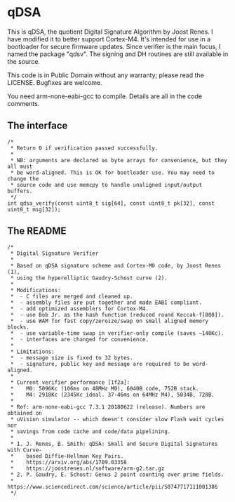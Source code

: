 # qDSA

This is qDSA, the quotient Digital Signature Algorithm by Joost Renes. I have modified it to better support Cortex-M4. It's intended for use in a bootloader for secure firmware updates. Since verifier is the main focus, I named the package "qdsv". The signing and DH routines are still available in the source.

This code is in Public Domain without any warranty; please read the LICENSE. Bugfixes are welcome.

You need arm-none-eabi-gcc to compile. Details are all in the code comments.

## The interface

    /*
     * Return 0 if verification passed successfully.
     *
     * NB: arguments are declared as byte arrays for convenience, but they all must
     * be word-aligned. This is OK for bootloader use. You may need to change the
     * source code and use memcpy to handle unaligned input/output buffers.
     */
    int qdsa_verify(const uint8_t sig[64], const uint8_t pk[32], const uint8_t msg[32]);

## The README

    /*
     * Digital Signature Verifier
     *
     * Based on qDSA signature scheme and Cortex-M0 code, by Joost Renes (1),
     * using the hyperelliptic Gaudry-Schost curve (2).
     *
     * Modifications:
     *  - C files are merged and cleaned up.
     *  - assembly files are put together and made EABI compliant.
     *  - add optimized assemblers for Cortex-M4.
     *  - use Bob Jr. as the hash function (reduced round Keccak-f[800]).
     *  - use WAM for fast copy/zeroize/swap on small aligned memory blocks.
     *  - use variable-time swap in verifier-only compile (saves ~140Kc).
     *  - interfaces are changed for convenience.
     *
     * Limitations:
     *  - message size is fixed to 32 bytes.
     *  - signature, public key and message are required to be word-aligned.
     *
     * Current verifier performance [1f2a]:
     *    M0: 5096Kc (106ms on 48MHz M0), 6040B code, 752B stack.
     *    M4: 2918Kc (2345Kc ideal. 37-46ms on 64MHz M4), 5034B, 728B.
     *
     * Ref: arm-none-eabi-gcc 7.3.1 20180622 (release). Numbers are obtained on
     * uVision simulator -- which doesn't consider slow Flash wait cycles nor
     * savings from code cache and code/data pipelining.
     *
     * 1. J. Renes, B. Smith: qDSA: Small and Secure Digital Signatures with Curve-
     *    based Diffie-Hellman Key Pairs.
     *    https://arxiv.org/abs/1709.03358
     *    https://joostrenes.nl/software/arm-g2.tar.gz
     * 2. P. Gaudry, E. Schost: Genus 2 point counting over prime fields.
     *    https://www.sciencedirect.com/science/article/pii/S0747717111001386
     */
